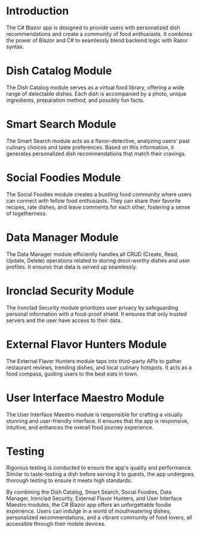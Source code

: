 # Introduction

The C# Blazor app is designed to provide users with personalized dish recommendations and create a community of food enthusiasts. It combines the power of Blazor and C# to seamlessly blend backend logic with Razor syntax.

# Dish Catalog Module

The Dish Catalog module serves as a virtual food library, offering a wide range of delectable dishes. Each dish is accompanied by a photo, unique ingredients, preparation method, and possibly fun facts.

# Smart Search Module

The Smart Search module acts as a flavor-detective, analyzing users' past culinary choices and taste preferences. Based on this information, it generates personalized dish recommendations that match their cravings.

# Social Foodies Module

The Social Foodies module creates a bustling food community where users can connect with fellow food enthusiasts. They can share their favorite recipes, rate dishes, and leave comments for each other, fostering a sense of togetherness.

# Data Manager Module

The Data Manager module efficiently handles all CRUD (Create, Read, Update, Delete) operations related to storing drool-worthy dishes and user profiles. It ensures that data is served up seamlessly.

# Ironclad Security Module

The Ironclad Security module prioritizes user privacy by safeguarding personal information with a food-proof shield. It ensures that only trusted servers and the user have access to their data.

# External Flavor Hunters Module

The External Flavor Hunters module taps into third-party APIs to gather restaurant reviews, trending dishes, and local culinary hotspots. It acts as a food compass, guiding users to the best eats in town.

# User Interface Maestro Module

The User Interface Maestro module is responsible for crafting a visually stunning and user-friendly interface. It ensures that the app is responsive, intuitive, and enhances the overall food journey experience.

# Testing

Rigorous testing is conducted to ensure the app's quality and performance. Similar to taste-testing a dish before serving it to guests, the app undergoes thorough testing to ensure it meets high standards.

By combining the Dish Catalog, Smart Search, Social Foodies, Data Manager, Ironclad Security, External Flavor Hunters, and User Interface Maestro modules, the C# Blazor app offers an unforgettable foodie experience. Users can indulge in a world of mouthwatering dishes, personalized recommendations, and a vibrant community of food lovers, all accessible through their mobile devices.